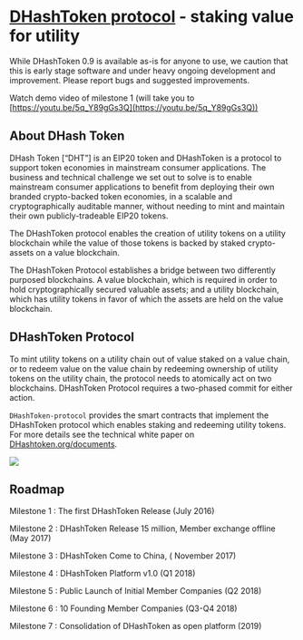 # [DHashToken protocol](https://dhashtoken.org) - staking value for utility

While DHashToken 0.9 is available as-is for anyone to use, we caution that this is early stage software and under heavy ongoing development and improvement. Please report bugs and suggested improvements.

Watch demo video of milestone 1 (will take you to [https://youtu.be/5q_Y89gGs3Q](https://youtu.be/5q_Y89gGs3Q))


## About DHash Token

DHash Token [“DHT”] is an EIP20 token and DHashToken is a protocol to support token economies in mainstream consumer applications. The business and technical challenge we set out to solve is to enable mainstream consumer applications to benefit from deploying their own branded crypto-backed token economies, in a scalable and cryptographically auditable manner, without needing to mint and maintain their own publicly-tradeable EIP20 tokens.

The DHashToken protocol enables the creation of utility tokens on a utility blockchain while the value of those tokens is backed by staked crypto-assets on a value blockchain.

The DHashToken Protocol establishes a bridge between two differently purposed blockchains.  A value blockchain, which is required in order to hold cryptographically secured valuable assets; and a utility blockchain, which has utility tokens in favor of which the assets are held on the value blockchain.

## DHashToken Protocol

To mint utility tokens on a utility chain out of value staked on a value chain, or to redeem value on the value chain by redeeming ownership of utility tokens on the utility chain, the protocol needs to atomically act on two blockchains.  DHashToken Protocol requires a two-phased commit for either action.

`DHashToken-protocol` provides the smart contracts that implement the DHashToken protocol which enables staking and redeeming utility tokens. For more details see the technical white paper on [DHashtoken.org/documents](https://DHashtoken.org/documents).

![](docs/protocol.png)

## Roadmap
Milestone 1 : The first DHashToken Release (July 2016)

Milestone 2 : DHashToken Release 15 million, Member exchange offline  (May 2017)

Milestone 3 : DHashToken Come to China, ( November 2017)

Milestone 4 : DHashToken Platform v1.0 (Q1 2018)

Milestone 5 : Public Launch of Initial Member Companies (Q2 2018)

Milestone 6 : 10 Founding Member Companies (Q3-Q4 2018)

Milestone 7 : Consolidation of DHashToken as open platform (2019)
